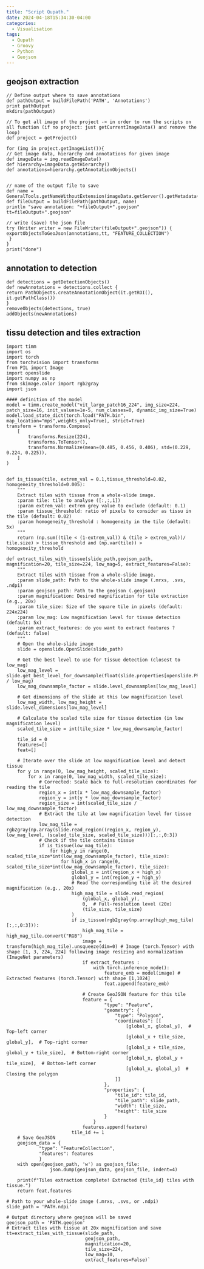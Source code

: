 ```yaml
---
title: "Script Qupath."
date: 2024-04-18T15:34:30-04:00
categories:
  - Visualisation
tags:
  - Qupath
  - Groovy
  - Python
  - Geojson
---
```


## geojson extraction

    // Define output where to save annotations
    def pathOutput = buildFilePath('PATH', 'Annotations')
    print pathOutput
    mkdirs(pathOutput)

    // To get all image of the project -> in order to run the scripts on all function (if no project: just getCurrentImageData() and remove the loop)
    def project = getProject()

    for (img in project.getImageList()){
    // Get image data, hierarchy and annotations for given image
    def imageData = img.readImageData()
    def hierarchy=imageData.getHierarchy()
    def annotations=hierarchy.getAnnotationObjects()


    // name of the output file to save
    def name = GeneralTools.getNameWithoutExtension(imageData.getServer().getMetadata().getName())
    def fileOutput = buildFilePath(pathOutput, name)
    println "save annotation: "+fileOutput+".geojson"
    tt=fileOutput+".geojson"

    // write (save) the json file
    try (Writer writer = new FileWriter(fileOutput+".geojson")) {
    exportObjectsToGeoJson(annotations,tt, "FEATURE_COLLECTION")
     }
    }
    print("done")

## annotation to detection
    def detections = getDetectionObjects()
    def newAnnotations = detections.collect {
    return PathObjects.createAnnotationObject(it.getROI(), it.getPathClass())
    }
    removeObjects(detections, true)
    addObjects(newAnnotations)

## tissu detection and tiles extraction

    import timm
    import os
    import torch
    from torchvision import transforms
    from PIL import Image
    import openslide
    import numpy as np
    from skimage.color import rgb2gray
    import json

    #### definition of the model
    model = timm.create_model("vit_large_patch16_224", img_size=224, patch_size=16, init_values=1e-5, num_classes=0, dynamic_img_size=True)
    model.load_state_dict(torch.load("PATH.bin", map_location="mps",weights_only=True), strict=True)
    transform = transforms.Compose(
        [
            transforms.Resize(224),
            transforms.ToTensor(),
            transforms.Normalize(mean=(0.485, 0.456, 0.406), std=(0.229, 0.224, 0.225)),
        ]
    )


    def is_tissue(tile, extrem_val = 0.1,tissue_threshold=0.02, homogeneity_threshold=0.005):
        """
        Extract tiles with tissue from a whole-slide image.
        :param tile: tile to analyse ([:,:,1])
        :param extrem_val: extrem grey value to exclude (default: 0.1)
        :param tissue_threshold: ratio of pixels to consider as tissu in the tile (default: 0.02)
        :param homogeneity_threshold : homogeneity in the tile (default: 5x)
        """
        return (np.sum((tile < (1-extrem_val)) & (tile > extrem_val))/ tile.size) > tissue_threshold and (np.var(tile)) > homogeneity_threshold

    def extract_tiles_with_tissue(slide_path,geojson_path, magnification=20, tile_size=224, low_mag=5, extract_features=False):
        """
        Extract tiles with tissue from a whole-slide image.
        :param slide_path: Path to the whole-slide image (.mrxs, .svs, .ndpi)
        :param geojson_path: Path to the geojson (.geojson)
        :param magnification: Desired magnification for tile extraction (e.g., 20x)
        :param tile_size: Size of the square tile in pixels (default: 224x224)
        :param low_mag: Low magnification level for tissue detection (default: 5x)
        :param extract_features: do you want to extract features ? (default: false)   
        """
        # Open the whole-slide image
        slide = openslide.OpenSlide(slide_path)
        
        # Get the best level to use for tissue detection (closest to low_mag)
        low_mag_level = slide.get_best_level_for_downsample(float(slide.properties[openslide.PROPERTY_NAME_OBJECTIVE_POWER]) / low_mag)
        low_mag_downsample_factor = slide.level_downsamples[low_mag_level]
        
        # Get dimensions of the slide at this low magnification level
        low_mag_width, low_mag_height = slide.level_dimensions[low_mag_level]
        
        # Calculate the scaled tile size for tissue detection (in low magnification level)
        scaled_tile_size = int(tile_size * low_mag_downsample_factor)
        
        tile_id = 0
        features=[]
        feat=[]

        # Iterate over the slide at low magnification level and detect tissue
        for y in range(0, low_mag_height, scaled_tile_size):
            for x in range(0, low_mag_width, scaled_tile_size):
                # Corrected: Scale back to full-resolution coordinates for reading the tile
                region_x = int(x * low_mag_downsample_factor)
                region_y = int(y * low_mag_downsample_factor)
                region_size = int(scaled_tile_size / low_mag_downsample_factor)
                # Extract the tile at low magnification level for tissue detection
                low_mag_tile = rgb2gray(np.array(slide.read_region((region_x, region_y), low_mag_level, (scaled_tile_size, scaled_tile_size)))[:,:,0:3])
                # Check if the tile contains tissue
                if is_tissue(low_mag_tile):
                    for high_y in range(0, scaled_tile_size*int(low_mag_downsample_factor), tile_size):
                        for high_x in range(0, scaled_tile_size*int(low_mag_downsample_factor), tile_size):
                            global_x = int(region_x + high_x)
                            global_y = int(region_y + high_y)
                            # Read the corresponding tile at the desired magnification (e.g., 20x)
                            high_mag_tile = slide.read_region(
                                (global_x, global_y),
                                0,  # Full-resolution level (20x)
                                (tile_size, tile_size)
                            )
                            if is_tissue(rgb2gray(np.array(high_mag_tile)[:,:,0:3])):
                                high_mag_tile = high_mag_tile.convert("RGB")
                                image = transform(high_mag_tile).unsqueeze(dim=0) # Image (torch.Tensor) with shape [1, 3, 224, 224] following image resizing and normalization (ImageNet parameters)
                                if extract_features :
                                    with torch.inference_mode():
                                        feature_emb = model(image) # Extracted features (torch.Tensor) with shape [1,1024]
                                        feat.append(feature_emb)
    
                                # Create GeoJSON feature for this tile
                                feature = {
                                        "type": "Feature",
                                        "geometry": {
                                            "type": "Polygon",
                                            "coordinates": [[
                                                [global_x, global_y],  # Top-left corner
                                                [global_x + tile_size, global_y],  # Top-right corner
                                                [global_x + tile_size, global_y + tile_size],  # Bottom-right corner
                                                [global_x, global_y + tile_size],  # Bottom-left corner
                                                [global_x, global_y]  # Closing the polygon
                                            ]]
                                        },
                                        "properties": {
                                            "tile_id": tile_id,
                                            "tile_path": slide_path,
                                            "width": tile_size,
                                            "height": tile_size
                                        }
                                    }
                                features.append(feature)
                            tile_id += 1
        # Save GeoJSON
        geojson_data = {
                "type": "FeatureCollection",
                "features": features
                }
        with open(geojson_path, 'w') as geojson_file:
                    json.dump(geojson_data, geojson_file, indent=4)
                            
        print(f"Tiles extraction complete! Extracted {tile_id} tiles with tissue.")
        return feat,features
        
    # Path to your whole-slide image (.mrxs, .svs, or .ndpi)
    slide_path = 'PATH.ndpi'
        
    # Output directory where geojson will be saved
    geojson_path = 'PATH.geojson' 
    # Extract tiles with tissue at 20x magnification and save
    tt=extract_tiles_with_tissue(slide_path, 
                                 geojson_path, 
                                 magnification=20, 
                                 tile_size=224, 
                                 low_mag=10, 
                                 extract_features=False)`

